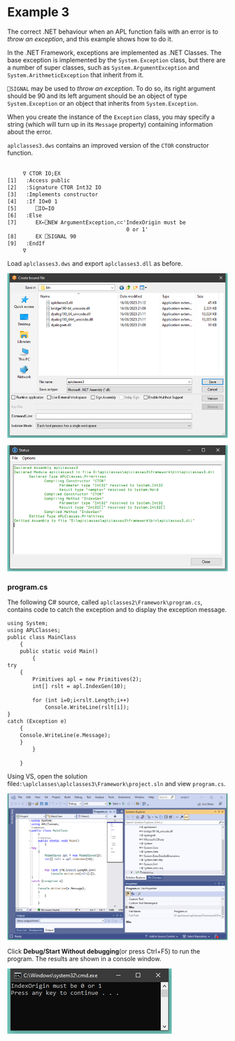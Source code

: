 # Example 3

The correct .NET behaviour when an APL function fails with an error is to *throw an exception*, and this example shows how to do it.

In the .NET Framework, exceptions are implemented as .NET Classes. The base exception is implemented by the `System.Exception` class, but there are a number of super classes, such as `System.ArgumentException` and `System.ArithmeticException` that inherit from it.

`⎕SIGNAL` may be used to *throw an exception*. To do so, its right argument should be 90 and its left argument should be an object of type `System.Exception` or an object that inherits from `System.Exception`.

When you create the instance of the `Exception` class, you may specify a string (which will turn up in its `Message` property) containing information about the error.

`aplclasses3.dws` contains an improved version of the  `CTOR` constructor function.
```apl
    
     ∇ CTOR IO;EX
[1]   :Access public
[2]   :Signature CTOR Int32 IO
[3]   :Implements constructor
[4]   :If IO∊0 1
[5]      ⎕IO←IO
[6]   :Else
[7]      EX←⎕NEW ArgumentException,⊂⊂'IndexOrigin must be 
                                      0 or 1'
[8]      EX ⎕SIGNAL 90
[9]   :EndIf
     ∇

```

Load `aplclasses3.dws` and export  `aplclasses3.dll` as before.

![aplclasses3_1](../img/aplclasses3-1.png)

![aplclasses3_2](../img/aplclasses3-2.png)

### program.cs

The following C# source, called `aplclasses2\Framework\program.cs`,  contains code to catch the exception and to display the exception message.
```apl
using System;
using APLClasses;
public class MainClass
	{
	public static void Main()
		{
try
	{
		Primitives apl = new Primitives(2);
		int[] rslt = apl.IndexGen(10);

		for (int i=0;i<rslt.Length;i++)
			Console.WriteLine(rslt[i]);
}
catch (Exception e)
	{
	Console.WriteLine(e.Message);
	}
		}

	}	
```

Using VS, open the solution file`d:\aplclasses\aplclasses3\Framework\project.sln` and view `program.cs`.

![aplclasses3_3](../img/aplclasses3-3.png)

Click **Debug/Start Without debugging**(or press Ctrl+F5) to run the program. The results are shown in a console window.

![aplclasses3_4](../img/aplclasses3-4.png)

